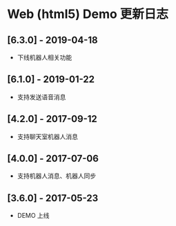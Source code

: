 # Web (html5) Demo 更新日志

## [6.3.0] - 2019-04-18

- 下线机器人相关功能

## [6.1.0] - 2019-01-22

- 支持发送语音消息

## [4.2.0] - 2017-09-12

- 支持聊天室机器人消息

## [4.0.0] - 2017-07-06

- 支持机器人消息、机器人同步

## [3.6.0] - 2017-05-23

- DEMO 上线
